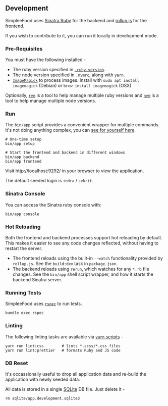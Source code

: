 ## Development

SimpleeFood uses [Sinatra Ruby](https://sinatrarb.com/) for the backend and [rollup.js](https://github.com/rollup/rollup) for the frontend.

If you wish to contribute to it, you can run it locally in development mode.

### Pre-Requisites

You must have the following installed -
  * The ruby version specified in [`.ruby-version`](./.ruby-version).
  * The node version specified in [`.nvmrc`](./.nvmrc), along with [`yarn`](https://yarnpkg.com/).
  * [`ImageMagick`](https://imagemagick.org/) to process images. Install with `sudo apt install imagemagick` (Debian) or `brew install imagemagick` (OSX)

Optionally, [`rvm`](https://rvm.io/) is a tool to help manage multiple ruby versions and [`nvm`](https://github.com/nvm-sh/nvm) is a tool to help manage multiple node versions.

### Run

The `bin/app` script provides a convenient wrapper for multiple commands. It's not doing anything complex, you can [see for yourself here](bin/app).


```shell
# One-time setup
bin/app setup

# Start the frontend and backend in different windows
bin/app backend
bin/app frontend
```

Visit http://localhost:9292/ in your browser to view the application.

The default seeded login is `indra` / `sekrit`.

### Sinatra Console

You can access the Sinatra ruby console with:

```shell
bin/app console
```

### Hot Reloading

Both the frontend and backend processes support hot reloading by default. This makes it easier to see any code changes reflected, without having to restart the server.

* The frontend reloads using the built-in `--watch` functionality provided by `rollup.js`. See the `build:dev` task in `package.json`.
* The backend reloads using `rerun`, which watches for any `*.rb` file changes. See the `bin/app` shell script wrapper, and how it starts the backend Sinatra server.

### Running Tests

SimpleeFood uses [`rspec`](http://rspec.info/) to run tests.

```shell
bundle exec rspec
```

### Linting

The following linting tasks are available via [`yarn` scripts](https://classic.yarnpkg.com/lang/en/docs/cli/run/) -

```shell
yarn run lint:css        # lints *.scss/*.css files
yarn run lint:prettier   # formats Ruby and JS code
```

### DB Reset

It's occassionally useful to drop all application data and re-build the application with newly seeded data.

All data is stored in a single [SQLite](https://www.sqlite.org/index.html) DB file. Just delete it -

```shell
rm sqlite/app.development.sqlite3
```
